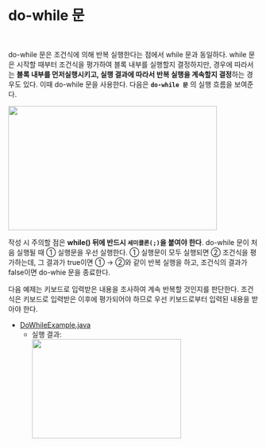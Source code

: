 # do-while 문
<br/>

do-while 문은 조건식에 의해 반복 실행한다는 점에서 while 문과 동일하다. while 문은 시작할 때부터 조건식을 평가하여 블록 내부를 실행할지 결정하지만,
경우에 따라서는 **블록 내부를 먼저실행시키고, 실행 결과에 따라서 반복 실행을 계속할지 결정**하는 경우도 있다. 이때 do-while 문을 사용한다.
다음은 **`do-while 문`** 의 실행 흐름을 보여준다.

<img src="https://github.com/silxbro/java/assets/142463332/b2a39112-1471-4855-885e-6fe54a359fa3" width="420" height="250"/>

작성 시 주의할 점은 **while() 뒤에 반드시 `세미콜론(;)`을 붙여야 한다**. do-while 문이 처음 실행될 때 ① 실행문을 우선 실행한다. ① 실행문이 모두 실행되면 ② 조건식을 평가하는데,
그 결과가 true이면 ① → ②와 같이 반복 실행을 하고, 조건식의 결과가 false이면 do-whie 문을 종료한다.

다음 예제는 키보드로 입력받은 내용을 조사하여 계속 반복할 것인지를 판단한다. 조건식은 키보드로 입력받은 이후에 평가되어야 하므로 우선 키보드로부터 입력된 내용을 받아야 한다.
- [DoWhileExample.java](https://github.com/silxbro/java/blob/main/src/thisisjava/ch04/sec06/DoWhileExample.java)
  - 실행 결과:<br/>
    <img src="https://github.com/silxbro/java/assets/142463332/1cc34d9b-8753-453d-b258-6ae3ab1f0ec2" width="300" height="200"/>
